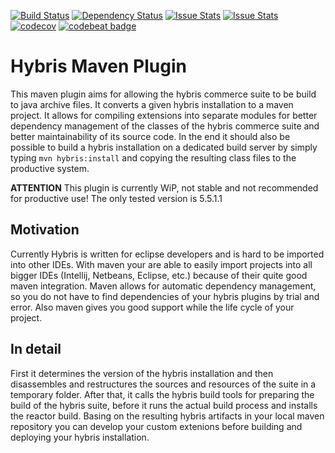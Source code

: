 [![Build Status](https://travis-ci.org/AGETO/hybris-maven-plugin.svg?branch=master)](https://travis-ci.org/AGETO/hybris-maven-plugin)
[![Dependency Status](https://www.versioneye.com/user/projects/57acbc42fc256900403eab3e/badge.svg?style=flat-square)](https://www.versioneye.com/user/projects/57acbc42fc256900403eab3e)
[![Issue Stats](http://issuestats.com/github/AGETO/hybris-maven-plugin/badge/pr)](http://issuestats.com/github/AGETO/hybris-maven-plugin)
[![Issue Stats](http://issuestats.com/github/AGETO/hybris-maven-plugin/badge/issue)](http://issuestats.com/github/AGETO/hybris-maven-plugin)
[![codecov](https://codecov.io/gh/AGETO/hybris-maven-plugin/branch/master/graph/badge.svg)](https://codecov.io/gh/AGETO/hybris-maven-plugin)
[![codebeat badge](https://codebeat.co/badges/f13a309c-6d6a-4340-a382-929891ad236a)](https://codebeat.co/projects/github-com-ageto-hybris-maven-plugin)

# Hybris Maven Plugin
This maven plugin aims for allowing the hybris commerce suite to be build to java archive files.
It converts a given hybris installation to a maven project. 
It allows for compiling extensions into separate modules for better dependency management of the classes of the hybris commerce suite and better maintainability of its source code.
In the end it should also be possible to build a hybris installation on a dedicated build server by simply typing `mvn hybris:install` and
copying the resulting class files to the productive system.

**ATTENTION**
This plugin is currently WiP, not stable and not recommended for productive
use! The only tested version is 5.5.1.1

## Motivation
Currently Hybris is written for eclipse developers and is hard to be imported into other IDEs.
With maven your are able to easily import projects into all bigger IDEs (Intellij, Netbeans, Eclipse, etc.) because of their quite good maven integration. 
Maven allows for automatic dependency management, so you do not have to find dependencies of your hybris plugins by trial and error.
Also maven gives you good support while the life cycle of your project.

## In detail
First it determines the version of the hybris installation and then disassembles and restructures the sources and resources of the suite in a temporary folder. After that, it calls the hybris build tools for preparing the build of the hybris suite, before it runs the actual build process and installs the reactor build.
Basing on the resulting hybris artifacts in your local maven repository you can develop your custom extenions before building and deploying your hybris installation.
